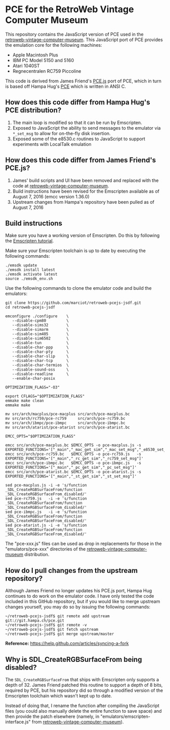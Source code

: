 
PCE for the RetroWeb Vintage Computer Museum
============================================

This repository contains the JavaScript version of PCE used in the [retroweb-vintage-computer-museum](https://github.com/marciot/retroweb-vintage-computer-museum). This JavaScript port of PCE provides the
emulation core for the following machines:

* Apple Macintosh Plus
* IBM PC Model 5150 and 5160
* Atari 1040ST
* Regnecentralen RC759 Piccoline

This code is derived from James Friend's [PCE.js](https://github.com/jsdf/pce) port of PCE, which in turn is based off
Hampa Hug's [PCE](http://www.hampa.ch/pce) which is written in ANSI C.

## How does this code differ from Hampa Hug's PCE distribution?

1. The main loop is modified so that it can be run by Emscripten.
2. Exposed to JavaScript the ability to send messages to the emulator via `*_set_msg` to allow for on-the-fly disk insertion.
3. Exposed some of the e8530.c routines to JavaScript to support experiments with LocalTalk emulation

## How does this code differ from James Friend's PCE.js?

1. James' build scripts and UI have been removed and replaced with the code at [retroweb-vintage-computer-museum](https://github.com/marciot/retroweb-vintage-computer-museum).
2. Build instructions have been revised for the Emscripten available as of August 7, 2016 (emcc version 1.36.0)
3. Upstream changes from Hampa's repository have been pulled as of August 7, 2016

## Build instructions

Make sure you have a working version of Emscripten. Do this by following the [Emscripten tutorial](https://kripken.github.io/emscripten-site/index.html).

Make sure your Emscripten toolchain is up to date by executing the following commands:

```
./emsdk update
./emsdk install latest
./emsdk activate latest
source ./emsdk_env.sh
```

Use the following commands to clone the emulator code and build the emulators:

```
git clone https://github.com/marciot/retroweb-pcejs-jsdf.git
cd retroweb-pcejs-jsdf

emconfigure ./configure    \
   --disable-cpm80         \
   --disable-sims32        \
   --disable-simarm        \
   --disable-sim405        \
   --disable-sim6502       \
   --disable-tun           \
   --disable-char-ppp      \
   --disable-char-pty      \
   --disable-char-slip     \
   --disable-char-tcp      \
   --disable-char-termios  \
   --disable-sound-oss     \
   --disable-readline      \
   --enable-char-posix     

OPTIMIZATION_FLAGS="-O3"

export CFLAGS="$OPTIMIZATION_FLAGS"
emmake make clean
emmake make

mv src/arch/macplus/pce-macplus src/arch/pce-macplus.bc
mv src/arch/rc759/pce-rc759     src/arch/pce-rc759.bc
mv src/arch/ibmpc/pce-ibmpc     src/arch/pce-ibmpc.bc
mv src/arch/atarist/pce-atarist src/arch/pce-atarist.bc

EMCC_OPTS="$OPTIMIZATION_FLAGS"

emcc src/arch/pce-macplus.bc $EMCC_OPTS -o pce-macplus.js -s EXPORTED_FUNCTIONS='["_main","_mac_get_sim","_mac_set_msg","_e8530_set_reg","_e8530_get_reg","_e8530_set_rts","_e8530_set_dcd","_e8530_set_cts"]'
emcc src/arch/pce-rc759.bc   $EMCC_OPTS -o pce-rc759.js   -s EXPORTED_FUNCTIONS='["_main","_rc_get_sim","_rc759_set_msg"]'
emcc src/arch/pce-ibmpc.bc   $EMCC_OPTS -o pce-ibmpc.js   -s EXPORTED_FUNCTIONS='["_main","_pc_get_sim","_pc_set_msg"]'
emcc src/arch/pce-atarist.bc $EMCC_OPTS -o pce-atarist.js -s EXPORTED_FUNCTIONS='["_main","_st_get_sim","_st_set_msg"]'

sed pce-macplus.js -i -e 's/function _SDL_CreateRGBSurfaceFrom/function _SDL_CreateRGBSurfaceFrom_disabled/'
sed pce-rc759.js   -i -e 's/function _SDL_CreateRGBSurfaceFrom/function _SDL_CreateRGBSurfaceFrom_disabled/'
sed pce-ibmpc.js   -i -e 's/function _SDL_CreateRGBSurfaceFrom/function _SDL_CreateRGBSurfaceFrom_disabled/'
sed pce-atarist.js -i -e 's/function _SDL_CreateRGBSurfaceFrom/function _SDL_CreateRGBSurfaceFrom_disabled/'
```

The "pce-xxx.js" files can be used as drop in replacements for those in the "emulators/pce-xxx" directories of the
[retroweb-vintage-computer-museum](https://github.com/marciot/retroweb-vintage-computer-museum) distribution.

## How do I pull changes from the upstream repository?

Although James Friend no longer updates his PCE.js port, Hampa Hug continues to do work on the emulator code. I have only tested the code included in this GitHub repository, but if you would like to merge upstream changes yourself, you may do so by issuing the following commands:

```
~/retroweb-pcejs-jsdf$ git remote add upstream git://git.hampa.ch/pce.git
~/retroweb-pcejs-jsdf$ git remote -v
~/retroweb-pcejs-jsdf$ git fetch upstream
~/retroweb-pcejs-jsdf$ git merge upstream/master
```

**Reference:** https://help.github.com/articles/syncing-a-fork

## Why is SDL_CreateRGBSurfaceFrom being disabled?

The `SDL_CreateRGBSurfaceFrom` that ships with Emscripten only supports a depth of 32. James Friend patched this routine to support a
depth of 8 bits, required by PCE, but his repository did so through a modified version of the Emscripten toolchain which wasn't
kept up to date.

Instead of doing that, I rename the function after compiling the JavaScript files (you could also manually delete
the entire function to save space) and then provide the patch elsewhere (namely, in "emulators/emscripten-interface.js" from [retroweb-vintage-computer-museum](https://github.com/marciot/retroweb-vintage-computer-museum)).